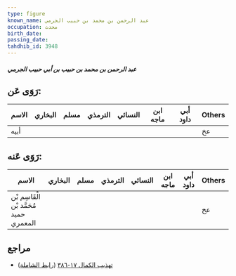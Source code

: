 ```yaml
---
type: figure
known_name: عبد الرحمن بن محمد بن حبيب الجرمي
occupation: محدث
birth_date:
passing_date:
tahdhib_id: 3948
---
```

##### عبد الرحمن بن محمد بن حبيب بن أبي حبيب الجرمي

## رَوَى عَن:
| الاسم | البخاري | مسلم | الترمذي | النسائي | ابن ماجه | أبي داود | Others |
| ----- | ------- | ---- | ------- | ------- | -------- | -------- | ------ |
| أبيه  |         |      |         |         |          |          | عخ     |
## رَوَى عَنه:
| الاسم                                   | البخاري | مسلم | الترمذي | النسائي | ابن ماجه | أبي داود | Others |
| --------------------------------------- | ------- | ---- | ------- | ------- | -------- | -------- | ------ |
| الْقَاسِم بْن مُحَمَّد بْن حميد المعمري |         |      |         |         |          |          | عخ     |
## مراجع
- [تهذيب الكمال ١٧-٣٨٦](obsidian://open?vault=Tahdhib-al-Kamal&file=Figures/٣٩٤٨-عبد%20الرحمن%20بن%20محمد%20بن%20حبيب%20بن%20أبي%20حبيب%20الجرمي) ([رابط الشاملة](https://shamela.ws/book/3722/8936))